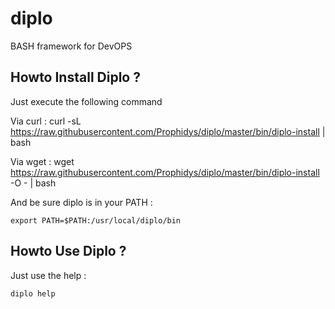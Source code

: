 diplo
=====

BASH framework for DevOPS

Howto Install Diplo ?
---------------------

Just execute the following command

Via curl :
    curl -sL https://raw.githubusercontent.com/Prophidys/diplo/master/bin/diplo-install | bash

Via wget :
    wget https://raw.githubusercontent.com/Prophidys/diplo/master/bin/diplo-install -O - | bash

And be sure diplo is in your PATH :

    export PATH=$PATH:/usr/local/diplo/bin

Howto Use Diplo ?
-----------------

Just use the help :

    diplo help
